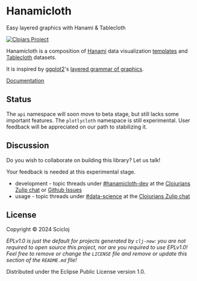 # Hanamicloth

Easy layered graphics with Hanami & Tablecloth

[![Clojars Project](https://img.shields.io/clojars/v/org.scicloj/hanamicloth.svg)](https://clojars.org/org.scicloj/hanamicloth)

Hanamicloth is a composition of
[Hanami](https://github.com/jsa-aerial/hanami) data visualization [templates](https://github.com/jsa-aerial/hanami?tab=readme-ov-file#templates-substitution-keys-and-transformations)
and [Tablecloth](https://scicloj.github.io/tablecloth/) datasets.

It is inspired by [ggplot2](https://ggplot2.tidyverse.org/)'s
[layered grammar of graphics](https://vita.had.co.nz/papers/layered-grammar.html).

[Documentation](https://scicloj.github.io/hanamicloth/)

## Status

The `api` namespace will soon move to beta stage, but still lacks some important features. The `plotlycloth` namespace is still experimental.
User feedback will be appreciated on our path to stabilizing it.

## Discussion

Do you wish to collaborate on building this library? Let us talk!

Your feedback is needed at this experimental stage.

- development - topic threads under [#hanamicloth-dev](https://clojurians.zulipchat.com/#narrow/stream/443101-hanamicloth-dev) at the [Clojurians Zulip chat](https://scicloj.github.io/docs/community/chat/) or [Github Issues](https://github.com/scicloj/hanamicloth/issues)
- usage - topic threads under [#data-science](https://clojurians.zulipchat.com/#narrow/stream/151924-data-science) at the [Clojurians Zulip chat](https://scicloj.github.io/docs/community/chat/)

## License

Copyright © 2024 Scicloj

_EPLv1.0 is just the default for projects generated by `clj-new`: you are not_
_required to open source this project, nor are you required to use EPLv1.0!_
_Feel free to remove or change the `LICENSE` file and remove or update this_
_section of the `README.md` file!_

Distributed under the Eclipse Public License version 1.0.
